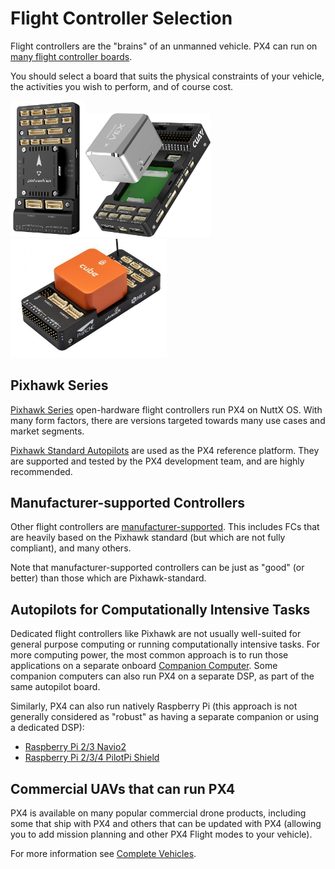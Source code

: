 # Flight Controller Selection

Flight controllers are the "brains" of an unmanned vehicle.
PX4 can run on [many flight controller boards](../flight_controller/index.md).

You should select a board that suits the physical constraints of your vehicle, the activities you wish to perform, and of course cost.

<img src="../../assets/flight_controller/pixhawk6x/pixhawk6x_hero_upright.png" width="120px" title="Holybro Pixhawk6X"><img src="../../assets/flight_controller/cuav_pixhawk_v6x/pixhawk_v6x.jpg" width="200px" title="CUAV Pixhawk 6X" ><img src="../../assets/flight_controller/cube/orange/cube_orange_hero.jpg" width="250px" title="CubePilot Cube Orange" />

## Pixhawk Series

[Pixhawk Series](../flight_controller/pixhawk_series.md) open-hardware flight controllers run PX4 on NuttX OS.
With many form factors, there are versions targeted towards many use cases and market segments.

[Pixhawk Standard Autopilots](../flight_controller/autopilot_pixhawk_standard.md) are used as the PX4 reference platform.
They are supported and tested by the PX4 development team, and are highly recommended.

## Manufacturer-supported Controllers

Other flight controllers are [manufacturer-supported](../flight_controller/autopilot_manufacturer_supported.md).
This includes FCs that are heavily based on the Pixhawk standard (but which are not fully compliant), and many others.

Note that manufacturer-supported controllers can be just as "good" (or better) than those which are Pixhawk-standard.

## Autopilots for Computationally Intensive Tasks

Dedicated flight controllers like Pixhawk are not usually well-suited for general purpose computing or running computationally intensive tasks.
For more computing power, the most common approach is to run those applications on a separate onboard [Companion Computer](../companion_computer/index.md).
Some companion computers can also run PX4 on a separate DSP, as part of the same autopilot board.

Similarly, PX4 can also run natively Raspberry Pi (this approach is not generally considered as "robust" as having a separate companion or using a dedicated DSP):

- [Raspberry Pi 2/3 Navio2](../flight_controller/raspberry_pi_navio2.md)
- [Raspberry Pi 2/3/4 PilotPi Shield](../flight_controller/raspberry_pi_pilotpi.md)


## Commercial UAVs that can run PX4

PX4 is available on many popular commercial drone products, including some that ship with PX4 and others that can be updated with PX4 (allowing you to add mission planning and other PX4 Flight modes to your vehicle).

For more information see [Complete Vehicles](../complete_vehicles/index.md).
